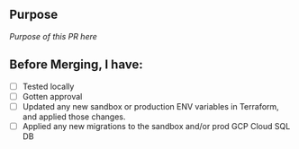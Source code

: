 ## Purpose

_Purpose of this PR here_

## Before Merging, I have:

- [ ] Tested locally
- [ ] Gotten approval
- [ ] Updated any new sandbox or production ENV variables in Terraform, and applied those changes.
- [ ] Applied any new migrations to the sandbox and/or prod GCP Cloud SQL DB
